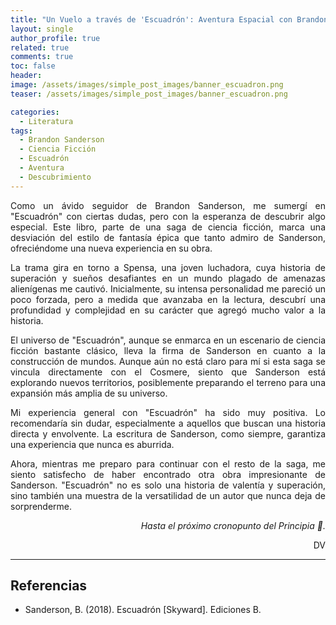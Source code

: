 ```yaml
---
title: "Un Vuelo a través de 'Escuadrón': Aventura Espacial con Brandon Sanderson"
layout: single
author_profile: true
related: true
comments: true
toc: false
header:
image: /assets/images/simple_post_images/banner_escuadron.png
teaser: /assets/images/simple_post_images/banner_escuadron.png

categories:
  - Literatura
tags:
  - Brandon Sanderson
  - Ciencia Ficción
  - Escuadrón
  - Aventura
  - Descubrimiento
---
```

<div markdown="1" style="text-align: justify;">
Como un ávido seguidor de Brandon Sanderson, me sumergí en "Escuadrón" con ciertas dudas, pero con la esperanza de descubrir algo especial. Este libro, parte de una saga de ciencia ficción, marca una desviación del estilo de fantasía épica que tanto admiro de Sanderson, ofreciéndome una nueva experiencia en su obra.

La trama gira en torno a Spensa, una joven luchadora, cuya historia de superación y sueños desafiantes en un mundo plagado de amenazas alienígenas me cautivó. Inicialmente, su intensa personalidad me pareció un poco forzada, pero a medida que avanzaba en la lectura, descubrí una profundidad y complejidad en su carácter que agregó mucho valor a la historia.

El universo de "Escuadrón", aunque se enmarca en un escenario de ciencia ficción bastante clásico, lleva la firma de Sanderson en cuanto a la construcción de mundos. Aunque aún no está claro para mí si esta saga se vincula directamente con el Cosmere, siento que Sanderson está explorando nuevos territorios, posiblemente preparando el terreno para una expansión más amplia de su universo.

Mi experiencia general con "Escuadrón" ha sido muy positiva. Lo recomendaría sin dudar, especialmente a aquellos que buscan una historia directa y envolvente. La escritura de Sanderson, como siempre, garantiza una experiencia que nunca es aburrida.

Ahora, mientras me preparo para continuar con el resto de la saga, me siento satisfecho de haber encontrado otra obra impresionante de Sanderson. "Escuadrón" no es solo una historia de valentía y superación, sino también una muestra de la versatilidad de un autor que nunca deja de sorprenderme.

</div>

<div align="right" markdown="1">

_Hasta el próximo cronopunto del Principia 🥚._

DV

</div>

---

## Referencias
- Sanderson, B. (2018). Escuadrón [Skyward]. Ediciones B.


